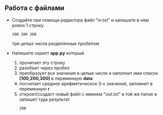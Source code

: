 ## Работа с файлами

* Создайте при помощи редактора файл "in.txt" и напишите в нем ровно 1 строку 
  ```
  100 200 300
  ```
  три целых числа разделенные пробелом

* Напишите скрипт **app.py** который 
  1. прочитает эту строку
  2. разобъет через пробел 
  3. преобразует все значения в целые числа и наполнит ими список **[100,200,300]** в переменную **data**
  4. посчитает среднее арифметическое 3-х значений, запомнит в переменную **r**
  5. откроет/создаст новый файл с именем "out.txt" в той же папке и запишет туда результат
     ```
     200
     ```
